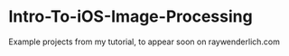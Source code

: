 Intro-To-iOS-Image-Processing
=============================

Example projects from my tutorial, to appear soon on raywenderlich.com
